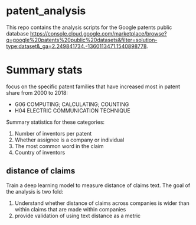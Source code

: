 # patent_analysis

This repo contains the analysis scripts for the Google patents public database <https://console.cloud.google.com/marketplace/browse?q=google%20patents%20public%20datasets&filter=solution-type:dataset&_ga=2.249841734.-1360113471.1540898778>.

# Summary stats

focus on the specific patent families that have increased most in patent share from 2000 to 2018:
  * G06 COMPUTING; CALCULATING; COUNTING
  * H04 ELECTRIC COMMUNICATION TECHNIQUE

Summary statistics for these categories:
  1. Number of inventors per patent
  2. Whether assignee is a company or individual
  3. The most common word in the claim
  4. Country of inventors

## distance of claims
Train a deep learning model to measure distance of claims text.
The goal of the analysis is two fold:
  1. Understand whether distance of claims across companies is wider than within claims that are made within companies
  2. provide validation of using text distance as a metric
